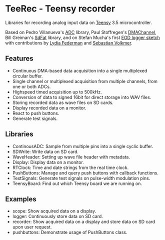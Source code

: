 # TeeRec - Teensy recorder

Libraries for recording analog input data on [Teensy](https://www.pjrc.com/teensy/) 3.5 microcontroller.

Based on Pedro Villanueva's [ADC](https://github.com/pedvide/ADC) library, 
Paul Stoffregen's [DMAChannel](https://github.com/PaulStoffregen/cores/tree/master/teensy3),
Bill Greiman's [SdFat](https://github.com/greiman/SdFat) library, and on
Stefan Mucha's first [EOD logger sketch](https://github.com/muchaste/EOD-Logger/tree/master/eodlogger_v1) with contributions by [Lydia Federman](https://github.com/LydiaFe/EOD-Logger) and [Sebastian Volkmer](https://github.com/SebastianVol/EOD-Logger/blob/master/eodlogger_2channel_barebone/eodlogger_8channel.ino).


## Features

- Continuous DMA-based data acquisition into a single multiplexed circular buffer.
- Single channel or multiplexed acquisition from multiple channels, from one or both ADCs.
- Highspeed timed acquisition up to 500kHz.
- Conversion of data to signed 16bit for direct storage into WAV files.
- Storing recorded data as wave files on SD cards.
- Display recorded data on a monitor.
- React to push buttons.
- Generate test signals.


## Libraries

- ContinousADC: Sample from multiple pins into a single cyclic buffer.
- SDWrite: Write data on SD card.
- WaveHeader: Setting up wave file header with metadata.
- Display: Display data on a monitor.
- RTClock: Time and date strings from the real time clock.
- PushButtons: Manage and query push buttons with callback functions.
- TestSignals: Generate test signals on pulse-width modulation pins.
- TeensyBoard: Find out which Teensy board we are running on.


## Examples

- scope: Show acquired data on a display.
- logger: Continuously store data on SD card.
- recorder: Show acquired data on a display and store data on SD card upon user request.
- pushbuttons: Demonstrate usage of PushButtons class.
